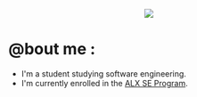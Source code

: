 <p align="center">
  <img src="https://github.com/salimizel/salimizel/blob/master/ezgif.com-video-to-gif.gif">
</p>

# @bout me :
- I'm a student studying software engineering.
- I'm currently enrolled in the [ALX SE Program](https://www.alxafrica.com/).
